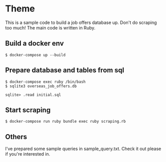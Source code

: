 # Theme
This is a sample code to build a job offers database up. Don't do scraping too much!
The main code is written in Ruby.

## Build a docker env

```
$ docker-compose up --build
```

## Prepare database and tables from sql

```
$ docker-compose exec ruby /bin/bash
$ sqlite3 overseas_job_offers.db

sqlite> .read initial.sql
```

## Start scraping

```
$ docker-compose run ruby bundle exec ruby scraping.rb
```

## Others

I've prepared some sample queries in sample_query.txt. Check it out please if you're interested in.
